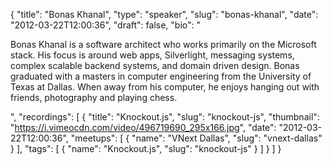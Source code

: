 {
  "title": "Bonas Khanal",
  "type": "speaker",
  "slug": "bonas-khanal",
  "date": "2012-03-22T12:00:36",
  "draft": false,
  "bio": "<p>Bonas Khanal is a software architect who works primarily on the Microsoft stack. His focus is around web apps, Silverlight, messaging systems, complex scalable backend systems, and domain driven design. Bonas graduated with a masters in computer engineering from the University of Texas at Dallas. When away from his computer, he enjoys hanging out with friends, photography and playing chess.</p>",
  "recordings": [
    {
      "title": "Knockout.js",
      "slug": "knockout-js",
      "thumbnail": "https://i.vimeocdn.com/video/496719690_295x166.jpg",
      "date": "2012-03-22T12:00:36",
      "meetups": [
        {
          "name": "VNext Dallas",
          "slug": "vnext-dallas"
        }
      ],
      "tags": [
        {
          "name": "Knockout.js",
          "slug": "knockout-js"
        }
      ]
    }
  ]
}